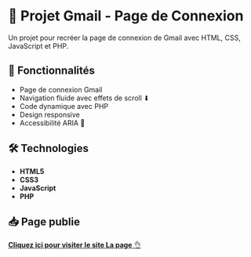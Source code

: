 # 📧 Projet Gmail - Page de Connexion

Un projet pour recréer la page de connexion de Gmail avec HTML, CSS, JavaScript et PHP.

## 🚀 Fonctionnalités

- Page de connexion Gmail 
- Navigation fluide avec effets de scroll ⬇
- Code dynamique avec PHP 
- Design responsive 
- Accessibilité ARIA 🦯

## 🛠️ Technologies

- **HTML5** 
- **CSS3** 
- **JavaScript** 
- **PHP** 

## 📥 Page publie

[**Cliquez ici pour visiter le site La page** 👌](https://safidial.github.io/Projet-gmail/)

